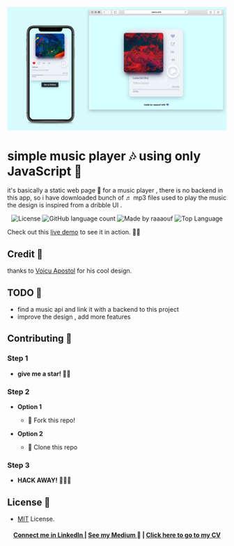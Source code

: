 ![responsive ](https://github.com/raaaouf/simple-music-player-js/blob/master/img/cover.png)

# simple music player 🎶 using only JavaScript 💙

it's basically a static web page 📄 for a music player , there is no backend in this app, so i have downloaded bunch of  ♬ mp3 files used to play the music
the design is inspired from a dribble UI .


<p align="center">
  <img alt="License" src="https://img.shields.io/badge/license-MIT-%237159c1">
  

  <img alt="GitHub language count" src="https://img.shields.io/github/languages/count/raaaouf/simple-music-player-js?color=%237159c1">
  

  <img alt="Made by raaaouf " src="https://img.shields.io/badge/made%20by-raaaouf-%237159c1">  
 

  <img alt="Top Language" src="https://img.shields.io/github/languages/top/raaaouf/simple-music-player-js?color=%237159c1">
</p>

Check out this [live demo](https://raaaouf.github.io/simple-music-player-js) to see it in action. 💙🔥 


## Credit 💙
thanks to [Voicu Apostol](https://dribbble.com/shots/3533847-Mini-Music-Player) for his cool design.

## TODO 🙌
 - find a music api and link it with a backend to this project 
 - improve the design , add more features 

## Contributing 🙌
### Step 1
- **give me a star! 🌟**🌟 

### Step 2

- **Option 1**
    - 🍴 Fork this repo!

- **Option 2**
    - 👯 Clone this repo 
### Step 3
- **HACK AWAY!** 🔨🔨🔨


## License 📝

- [MIT](http://opensource.org/licenses/mit-license.php) License.

<h4 align="center">
<a href="http://linkedin.com/in/raoufzoghbi">Connect me in LinkedIn </a> | <a href="https://medium.com/@raaaaouf">See my Medium </a>👀 | <a href=" ">Click here to go to my CV</a>
</h4>
